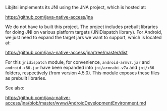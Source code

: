 Libjitsi implements its JNI using the JNA project, which is hosted at:

https://github.com/java-native-access/jna

We do not have to built this project. The project includes prebuilt
libraries for doing JNI on various platform targets (JNIDispatch library).
For Android, we just need to expand the target jars we want to support,
which is located at:

https://github.com/java-native-access/jna/tree/master/dist

For this `jnidispatch` module, for convenience, `android-armv7.jar` and
`android-x86.jar` have been expanded into `jni/armeabi-v7a` and `jni/x86`
folders, respectively (from version 4.5.0). This module exposes these
files as prebuilt libraries.

See also:

https://github.com/java-native-access/jna/blob/master/www/AndroidDevelopmentEnvironment.md
